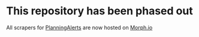 # This repository has been phased out

All scrapers for [PlanningAlerts](http://www.planningalerts.org.au) are now hosted on [Morph.io](https://morph.io/planningalerts-scrapers)

